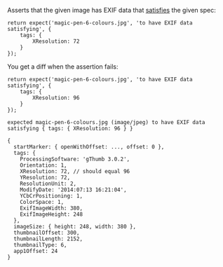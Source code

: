 Asserts that the given image has EXIF data that [satisfies](http://unexpected.js.org/assertions/any/to-satisfy/) the given spec:

```js#async:true
return expect('magic-pen-6-colours.jpg', 'to have EXIF data satisfying', {
    tags: {
        XResolution: 72
    }
});
```

You get a diff when the assertion fails:

```js#async:true
return expect('magic-pen-6-colours.jpg', 'to have EXIF data satisfying', {
    tags: {
        XResolution: 96
    }
});
```

```output
expected magic-pen-6-colours.jpg (image/jpeg) to have EXIF data satisfying { tags: { XResolution: 96 } }

{
  startMarker: { openWithOffset: ..., offset: 0 },
  tags: {
    ProcessingSoftware: 'gThumb 3.0.2',
    Orientation: 1,
    XResolution: 72, // should equal 96
    YResolution: 72,
    ResolutionUnit: 2,
    ModifyDate: '2014:07:13 16:21:04',
    YCbCrPositioning: 1,
    ColorSpace: 1,
    ExifImageWidth: 380,
    ExifImageHeight: 248
  },
  imageSize: { height: 248, width: 380 },
  thumbnailOffset: 300,
  thumbnailLength: 2152,
  thumbnailType: 6,
  app1Offset: 24
}
```
